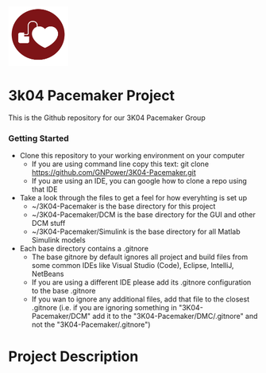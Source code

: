 <img src="logo.png" height="120" width="120">

# 3k04 Pacemaker Project
This is the Github repository for our 3K04 Pacemaker Group

### Getting Started
- Clone this repository to your working environment on your computer
	- If you are using command line copy this text:
	git clone https://github.com/GNPower/3K04-Pacemaker.git
	- If you are using an IDE, you can google how to clone a repo using that IDE
- Take a look through the files to get a feel for how everyhting is set up
	- ~/3K04-Pacemaker is the base directory for this project
	- ~/3K04-Pacemaker/DCM is the base directory for the GUI and other DCM stuff
	- ~/3K04-Pacemaker/Simulink is the base directory for all Matlab Simulink models
- Each base directory contains a .gitnore
	- The base gitnore by default ignores all project and build files from some common IDEs like Visual Studio (Code), Eclipse, IntelliJ, NetBeans
	- If you are using a different IDE please add its .gitnore configuration to the base .gitnore
	- If you wan to ignore any additional files, add that file to the closest .gitnore (i.e. if you are ignoring something in "3K04-Pacemaker/DCM"  add it to the  "3K04-Pacemaker/DMC/.gitnore"  and not the  "3K04-Pacemaker/.gitnore")
    
# Project Description